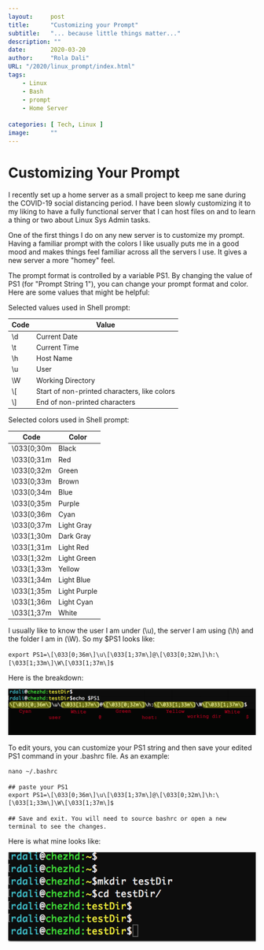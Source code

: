 ```yaml
---
layout:     post 
title:      "Customizing your Prompt"
subtitle:   "... because little things matter..."
description: ""
date:       2020-03-20
author:     "Rola Dali"
URL: "/2020/linux_prompt/index.html"
tags:
    - Linux
    - Bash
    - prompt
    - Home Server
    
categories: [ Tech, Linux ]
image:      ""
---
```


# Customizing Your Prompt

I recently set up a home server as a small project to keep me sane during the COVID-19 social distancing period. I have been slowly customizing it to my liking to have a fully functional server that I can host files on and to learn a thing or two about Linux Sys Admin tasks.

One of the first things I do on any new server is to customize my prompt. Having a familiar prompt with the colors I like usually puts me in a good mood and makes things feel familiar across all the servers I use. It gives a new server a more "homey" feel.

The prompt format is controlled by a variable PS1. By changing the value of PS1 (for "Prompt String 1"), you can change your prompt format and color. Here are some values that might be helpful:

Selected values used in Shell prompt:

| Code | Value                                        |
|------|----------------------------------------------|
| \d   | Current Date                                 |
| \t   | Current Time                                 |
| \h   | Host Name                                    |
| \u   | User                                         |
| \W   | Working Directory                            |
| \\[   | Start of non-printed characters, like colors |
| \\]   | End of non-printed characters                |

Selected colors used in Shell prompt:

| Code       | Color        |
|------------|--------------|
| \033[0;30m | Black        |
| \033[0;31m | Red          |
| \033[0;32m | Green        |
| \033[0;33m | Brown        |
| \033[0;34m | Blue         |
| \033[0;35m | Purple       |
| \033[0;36m | Cyan         |
| \033[0;37m | Light Gray   |
| \033[1;30m | Dark Gray    |
| \033[1;31m | Light Red    |
| \033[1;32m | Light Green  |
| \033[1;33m | Yellow       |
| \033[1;34m | Light Blue   |
| \033[1;35m | Light Purple |
| \033[1;36m | Light Cyan   |
| \033[1;37m | White        |


I usually like to know the user I am under (\u), the server I am using (\h) and the folder I am in (\W). So my $PS1 looks like:

`export PS1=\[\033[0;36m\]\u\[\033[1;37m\]@\[\033[0;32m\]\h:\[\033[1;33m\]\W\[\033[1;37m\]$`


Here is the breakdown:

![PS1](https://raw.githubusercontent.com/rdali/Food4Thought/master/content/imgs/2020/prompt_details.png)

To edit yours, you can customize your PS1 string and then save your edited PS1 command in your .bashrc file. As an example:

```
nano ~/.bashrc

## paste your PS1
export PS1=\[\033[0;36m\]\u\[\033[1;37m\]@\[\033[0;32m\]\h:\[\033[1;33m\]\W\[\033[1;37m\]$

## Save and exit. You will need to source bashrc or open a new terminal to see the changes.
```

Here is what mine looks like:

![PS1](https://raw.githubusercontent.com/rdali/Food4Thought/master/content/imgs/2020/prompt.png)


<br/>

